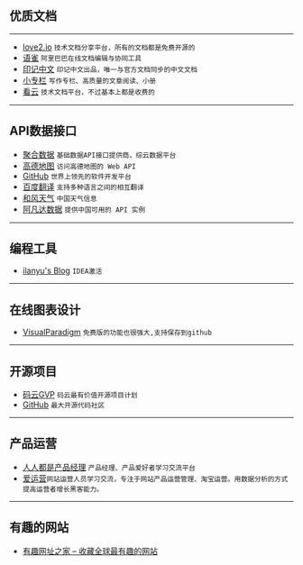 ## 优质文档
***

* [love2.io](https://love2.io/) `技术文档分享平台，所有的文档都是免费开源的`
* [语雀](https://www.yuque.com/) `阿里巴巴在线文档编辑与协同工具`
* [印记中文](https://docschina.org/) `印记中文出品，唯一与官方文档同步的中文文档`
* [小专栏](https://xiaozhuanlan.com/) `写作专栏、高质量的文章阅读、小册`
* [看云](https://www.kancloud.cn/) `技术文档平台，不过基本上都是收费的`

***

## API数据接口
* [聚合数据](https://www.juhe.cn/docs) `基础数据API接口提供商，综云数据平台`
* [高德地图](https://lbs.amap.com/) `访问高德地图的 Web API`
* [GitHub](https://developer.github.com/v3/) `世界上领先的软件开发平台`
* [百度翻译](http://api.fanyi.baidu.com/api/trans/product/index) `支持多种语言之间的相互翻译`
* [和风天气](https://www.heweather.com/documents/) `中国天气信息`
* [阿凡达数据](https://www.avatardata.cn/Docs) `提供中国可用的 API 实例`
***
## 编程工具
* [ilanyu's Blog](http://blog.lanyus.com/) `IDEA激活`

***
## 在线图表设计
* [VisualParadigm](https://online.visual-paradigm.com/cn/) `免费版的功能也很强大,支持保存到github`

***
## 开源项目
* [码云GVP](https://gitee.com/gvp) `码云最有价值开源项目计划`
* [GitHub](https://github.com) `最大开源代码社区`

***
## 产品运营
* [人人都是产品经理](http://www.woshipm.com/) `产品经理、产品爱好者学习交流平台`
* [爱运营](https://www.iyunying.org/)`网站运营人员学习交流，专注于网站产品运营管理、淘宝运营。用数据分析的方式提高运营者增长黑客能力。`

***
## 有趣的网站
* [有趣网址之家 – 收藏全球最有趣的网站](https://youquhome.com/)